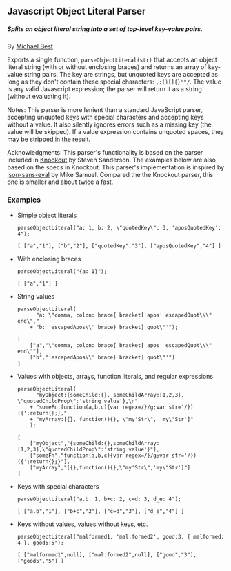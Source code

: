 ## Javascript Object Literal Parser

##### _Splits an object literal string into a set of top-level key-value pairs._
By [Michael Best](https://github.com/mbest)

Exports a single function, `parseObjectLiteral(str)` that accepts an object literal string (with or without enclosing braces) and returns an array of key-value string pairs. The key are strings, but unquoted keys are accepted as long as they don't contain these special characters: `,:()[]{}'"/`. The value is any valid Javascript expression; the parser will return it as a string (without evaluating it).

Notes: This parser is more lenient than a standard JavaScript parser, accepting unquoted keys with special characters and accepting keys without a value. It also silently ignores errors such as a missing key (the value will be skipped). If a value expression contains unquoted spaces, they may be stripped in the result.

Acknowledgments: This parser's functionality is based on the parser included in [Knockout](http://knockoutjs.com/) by Steven Sanderson. The examples below are also based on the specs in Knockout. This parser's implementation is inspired by [json-sans-eval](http://code.google.com/p/json-sans-eval/) by Mike Samuel. Compared the the Knockout parser, this one is smaller and about twice a fast.

### Examples

* Simple object literals

    ```
    parseObjectLiteral("a: 1, b: 2, \"quotedKey\": 3, 'aposQuotedKey': 4");
    ```

    ```
    [ ["a","1"], ["b","2"], ["quotedKey","3"], ["aposQuotedKey","4"] ]
    ```

* With enclosing braces

    ```
    parseObjectLiteral("{a: 1}");
    ```

    ```
    [ ["a","1"] ]
    ```

* String values

    ```
    parseObjectLiteral(
          "a: \"comma, colon: brace{ bracket[ apos' escapedQuot\\\" end\","
        + "b: 'escapedApos\\' brace} bracket] quot\"'");
    ```

    ```
    [
        ["a","\"comma, colon: brace{ bracket[ apos' escapedQuot\\\" end\""],
        ["b","'escapedApos\\' brace} bracket] quot\"'"]
    ]
    ```

* Values with objects, arrays, function literals, and regular expressions

    ```
    parseObjectLiteral(
          "myObject:{someChild:{}, someChildArray:[1,2,3], \"quotedChildProp\":'string value'},\n"
        + "someFn:function(a,b,c){var regex=/}/g;var str='/})({';return{};},"
        + "myArray:[{}, function(){}, \"my'Str\", 'my\"Str']"
        );
    ```

    ```
    [
        ["myObject","{someChild:{},someChildArray:[1,2,3],\"quotedChildProp\":'string value'}"],
        ["someFn","function(a,b,c){var regex=/}/g;var str='/})({';return{};}"],
        ["myArray","[{},function(){},\"my'Str\",'my\"Str']"]
    ]
    ```

* Keys with special characters

    ```
    parseObjectLiteral("a.b: 1, b+c: 2, c=d: 3, d_e: 4");
    ```

    ```
    [ ["a.b","1"], ["b+c","2"], ["c=d","3"], ["d_e","4"] ]
    ```

* Keys without values, values without keys, etc.

    ```
    parseObjectLiteral("malformed1, 'mal:formed2', good:3, { malformed: 4 }, good5:5");
    ```

    ```
    [ ["malformed1",null], ["mal:formed2",null], ["good","3"], ["good5","5"] ]
    ```